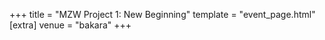 +++
title = "MZW Project 1: New Beginning"
template = "event_page.html"
[extra]
venue = "bakara"
+++

